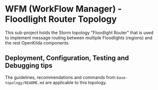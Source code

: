 # WFM (WorkFlow Manager) - Floodlight Router Topology

This sub-project holds the Storm topology "Floodlight Router" that is used to implement
message routing between multiple Floodlights (regions) and the rest OpenKilda components.

## Deployment, Configuration, Testing and Debugging tips 

The guidelines, recommendations and commands from `base-topology/README.md`
are applicable to this topology. 
